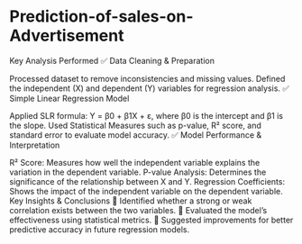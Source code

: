 # Prediction-of-sales-on-Advertisement
Key Analysis Performed
✅ Data Cleaning & Preparation

Processed dataset to remove inconsistencies and missing values.
Defined the independent (X) and dependent (Y) variables for regression analysis.
✅ Simple Linear Regression Model

Applied SLR formula: Y = β0 + β1X + ε, where β0 is the intercept and β1 is the slope.
Used Statistical Measures such as p-value, R² score, and standard error to evaluate model accuracy.
✅ Model Performance & Interpretation

R² Score: Measures how well the independent variable explains the variation in the dependent variable.
P-value Analysis: Determines the significance of the relationship between X and Y.
Regression Coefficients: Shows the impact of the independent variable on the dependent variable.
Key Insights & Conclusions
📌 Identified whether a strong or weak correlation exists between the two variables.
📌 Evaluated the model’s effectiveness using statistical metrics.
📌 Suggested improvements for better predictive accuracy in future regression models.

